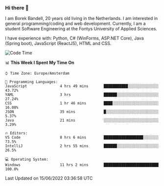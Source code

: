 ### Hi there 👋

I am Borek Bandell, 20 years old living in the Netherlands. I am interested in general programming/coding and web development. Currently, I am a student Software Engineering at the Fontys University of Applied Sciences.

I have experience with: Python, C# (WinForms, ASP.NET Core), Java (Spring boot), JavaScript (ReactJS), HTML and CSS.

<!--START_SECTION:waka-->
![Code Time](http://img.shields.io/badge/Code%20Time-184%20hrs%2038%20mins-blue)

📊 **This Week I Spent My Time On** 

```text
⌚︎ Time Zone: Europe/Amsterdam

💬 Programming Languages: 
JavaScript               4 hrs 49 mins       ███████████░░░░░░░░░░░░░░   43.72% 
YAML                     3 hrs               ██████░░░░░░░░░░░░░░░░░░░   27.24% 
CSS                      1 hr 46 mins        ████░░░░░░░░░░░░░░░░░░░░░   16.08% 
JSON                     35 mins             █░░░░░░░░░░░░░░░░░░░░░░░░   5.37% 
Java                     21 mins             ░░░░░░░░░░░░░░░░░░░░░░░░░   3.29%

🔥 Editors: 
VS Code                  8 hrs 6 mins        ██████████████████░░░░░░░   73.5% 
IntelliJ                 2 hrs 55 mins       ██████░░░░░░░░░░░░░░░░░░░   26.5%

💻 Operating System: 
Windows                  11 hrs 2 mins       █████████████████████████   100.0%

```


 Last Updated on 15/06/2022 03:36:58 UTC
<!--END_SECTION:waka-->

<!--**tcBorek2002/tcBorek2002** is a ✨ _special_ ✨ repository because its `README.md` (this file) appears on your GitHub profile.

Here are some ideas to get you started:

- 🔭 I’m currently working on ...
- 🌱 I’m currently learning ...
- 👯 I’m looking to collaborate on ...
- 🤔 I’m looking for help with ...
- 💬 Ask me about ...
- 📫 How to reach me: ...
- 😄 Pronouns: ...
- ⚡ Fun fact: ...
-->
